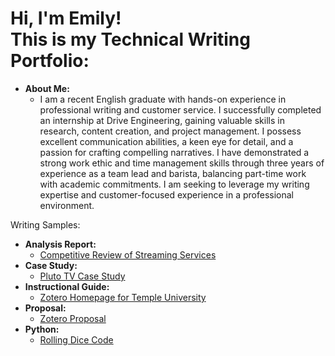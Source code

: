 <h1>Hi, I'm Emily! <br/><a 
<h2>This is my Technical Writing Portfolio:</h2>

- <b>About Me:</b>
  - I am a recent English graduate with hands-on experience in professional writing and customer service. I successfully completed an internship at Drive Engineering, gaining valuable skills in research, content creation, and project management. I possess excellent communication abilities, a keen eye for detail, and a passion for crafting compelling narratives. I have demonstrated a strong work ethic and time management skills through three years of experience as a team lead and barista, balancing part-time work with academic commitments. I am seeking to leverage my writing expertise and customer-focused experience in a professional environment.

Writing Samples: 
- <b>Analysis Report:</b>
  - [Competitive Review of Streaming Services](https://github.com/emilysuranie/CompetitiveReview)
- <b>Case Study:</b>
  - [Pluto TV Case Study](https://github.com/emilysuranie/PlutoTVCaseStudy)
- <b>Instructional Guide:</b>
  - [Zotero Homepage for Temple University](https://github.com/emilysuranie/ZoteroHomepage)
- <b>Proposal:</b>
  - [Zotero Proposal](https://github.com/emilysuranie/ZoteroProposal)
- <b>Python:</b>
  - [Rolling Dice Code](https://github.com/emilysuranie/DiceLab)
<!--

